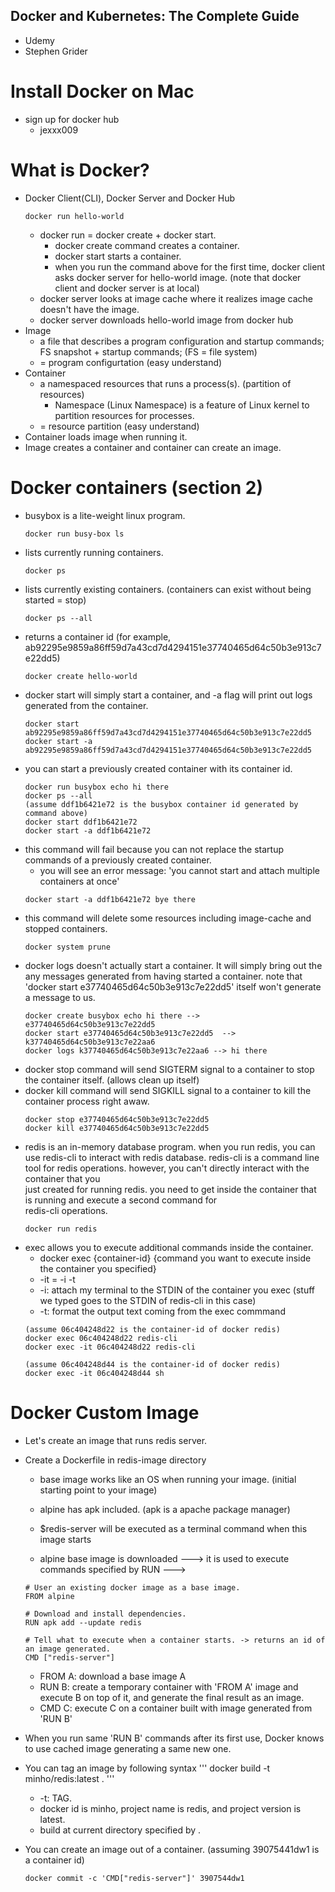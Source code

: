 ## Docker and Kubernetes: The Complete Guide
* Udemy
* Stephen Grider

# Install Docker on Mac
  * sign up for docker hub
    * jexxx009

# What is Docker?
  * Docker Client(CLI), Docker Server and Docker Hub
    ```
    docker run hello-world
    ```
    * docker run = docker create + docker start.
      * docker create command creates a container.
      * docker start starts a container.    
      * when you run the command above for the first time, docker client asks docker server for hello-world image. (note that       docker client and docker server is at local)
    * docker server looks at image cache where it realizes image cache doesn't have the image.
    * docker server downloads hello-world image from docker hub
  * Image
    * a file that describes a program configuration and startup commands; FS snapshot + startup commands; (FS = file system)
    * = program configurtation (easy understand)
  * Container
    * a namespaced resources that runs a process(s). (partition of resources)
      * Namespace (Linux Namespace) is a feature of Linux kernel to partition resources for processes.
    * = resource partition (easy understand)
  * Container loads image when running it.
  * Image creates a container and container can create an image.
    
# Docker containers (section 2)
  * busybox is a lite-weight linux program.
    ```
    docker run busy-box ls
    ```
  * lists currently running containers.  
    ```
    docker ps
    ```
  * lists currently existing containers. (containers can exist without being started = stop)  
    ```
    docker ps --all
    ```
  * returns a container id (for example, ab92295e9859a86ff59d7a43cd7d4294151e37740465d64c50b3e913c7e22dd5)  
    ```
    docker create hello-world
    ```
  * docker start will simply start a container, and -a flag will print out logs generated from the container.  
    ```
    docker start ab92295e9859a86ff59d7a43cd7d4294151e37740465d64c50b3e913c7e22dd5
    docker start -a ab92295e9859a86ff59d7a43cd7d4294151e37740465d64c50b3e913c7e22dd5
    ```
  * you can start a previously created container with its container id.
    ```
    docker run busybox echo hi there
    docker ps --all 
    (assume ddf1b6421e72 is the busybox container id generated by command above)
    docker start ddf1b6421e72
    docker start -a ddf1b6421e72
    ```
  * this command will fail because you can not replace the startup commands of a previously created container.
    * you will see an error message: 'you cannot start and attach multiple containers at once'
    ```
    docker start -a ddf1b6421e72 bye there
    ```
  * this command will delete some resources including image-cache and stopped containers.
    ```
    docker system prune
    ```
  * docker logs doesn't actually start a container. It will simply bring out the any messages generated from having started a     container. note that 'docker start e37740465d64c50b3e913c7e22dd5' itself won't generate a message to us.
    ```
    docker create busybox echo hi there -->  e37740465d64c50b3e913c7e22dd5
    docker start e37740465d64c50b3e913c7e22dd5  -->  k37740465d64c50b3e913c7e22aa6
    docker logs k37740465d64c50b3e913c7e22aa6 --> hi there
    ```
  * docker stop command will send SIGTERM signal to a container to stop the container itself. (allows clean up itself)
  * docker kill command will send SIGKILL signal to a container to kill the container process right awaw.
    ```
    docker stop e37740465d64c50b3e913c7e22dd5
    docker kill e37740465d64c50b3e913c7e22dd5
    ```
  * redis is an in-memory database program. when you run redis, you can use redis-cli to interact with redis database.
    redis-cli is a command line tool for redis operations. however, you can't directly interact with the container that you   
    just created for running redis. you need to get inside the container that is running and execute a second command for   
    redis-cli operations.
    ```
    docker run redis
    ```
  * exec allows you to execute additional commands inside the container.
    * docker exec {container-id} {command you want to execute inside the container you specified}
    * -it = -i -t
    * -i: attach my terminal to the STDIN of the container you exec (stuff we typed goes to the STDIN of redis-cli in this 
    case)
    * -t: format the output text coming from the exec commmand
    ```
    (assume 06c404248d22 is the container-id of docker redis)
    docker exec 06c404248d22 redis-cli
    docker exec -it 06c404248d22 redis-cli
    ```
    ```
    (assume 06c404248d44 is the container-id of docker redis)
    docker exec -it 06c404248d44 sh
    ```

# Docker Custom Image
  * Let's create an image that runs redis server.
  * Create a Dockerfile in redis-image directory 
    * base image works like an OS when running your image. (initial starting point to your image)
    * alpine has apk included. (apk is a apache package manager)
    * $redis-server will be executed as a terminal command when this image starts

    * alpine base image is downloaded ---> it is used to execute commands specified by RUN ---> 
    ```
    # User an existing docker image as a base image.
    FROM alpine

    # Download and install dependencies.
    RUN apk add --update redis

    # Tell what to execute when a container starts. -> returns an id of an image generated.
    CMD ["redis-server"]
    ```
    * FROM A: download a base image A
    * RUN B: create a temporary container with 'FROM A' image and execute B on top of it, and generate the final result as an     image.
    * CMD C: execute C on a container built with image generated from 'RUN B'
 * When you run same 'RUN B' commands after its first use, Docker knows to use cached image generating a same new one.
 * You can tag an image by following syntax
   '''
   docker build -t minho/redis:latest .
   '''
   * -t: TAG.
   * docker id is minho, project name is redis, and project version is latest.
   * build at current directory specified by .
 * You can create an image out of a container. (assuming 39075441dw1 is a container id)
   ```
   docker commit -c 'CMD["redis-server"]' 3907544dw1
   ```
   
   ```
